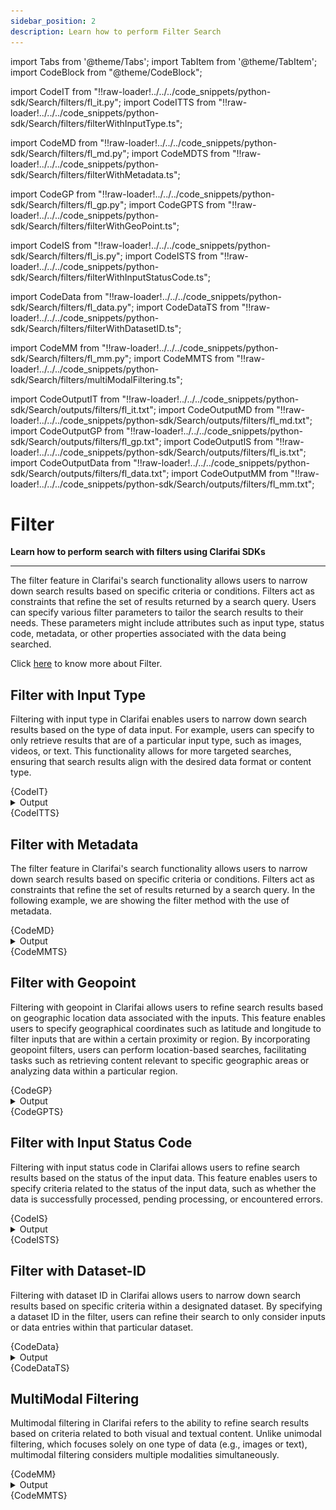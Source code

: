 ```yaml
---
sidebar_position: 2
description: Learn how to perform Filter Search 
---
```


import Tabs from '@theme/Tabs';
import TabItem from '@theme/TabItem';
import CodeBlock from "@theme/CodeBlock";


import CodeIT from "!!raw-loader!../../../code_snippets/python-sdk/Search/filters/fl_it.py";
import CodeITTS from "!!raw-loader!../../../code_snippets/python-sdk/Search/filters/filterWithInputType.ts";

import CodeMD from "!!raw-loader!../../../code_snippets/python-sdk/Search/filters/fl_md.py";
import CodeMDTS from "!!raw-loader!../../../code_snippets/python-sdk/Search/filters/filterWithMetadata.ts";


import CodeGP from "!!raw-loader!../../../code_snippets/python-sdk/Search/filters/fl_gp.py";
import CodeGPTS from "!!raw-loader!../../../code_snippets/python-sdk/Search/filters/filterWithGeoPoint.ts";


import CodeIS from "!!raw-loader!../../../code_snippets/python-sdk/Search/filters/fl_is.py";
import CodeISTS from "!!raw-loader!../../../code_snippets/python-sdk/Search/filters/filterWithInputStatusCode.ts";

import CodeData from "!!raw-loader!../../../code_snippets/python-sdk/Search/filters/fl_data.py";
import CodeDataTS from "!!raw-loader!../../../code_snippets/python-sdk/Search/filters/filterWithDatasetID.ts";

import CodeMM from "!!raw-loader!../../../code_snippets/python-sdk/Search/filters/fl_mm.py";
import CodeMMTS from "!!raw-loader!../../../code_snippets/python-sdk/Search/filters/multiModalFiltering.ts";


import CodeOutputIT from "!!raw-loader!../../../code_snippets/python-sdk/Search/outputs/filters/fl_it.txt";
import CodeOutputMD from "!!raw-loader!../../../code_snippets/python-sdk/Search/outputs/filters/fl_md.txt";
import CodeOutputGP from "!!raw-loader!../../../code_snippets/python-sdk/Search/outputs/filters/fl_gp.txt";
import CodeOutputIS from "!!raw-loader!../../../code_snippets/python-sdk/Search/outputs/filters/fl_is.txt";
import CodeOutputData from "!!raw-loader!../../../code_snippets/python-sdk/Search/outputs/filters/fl_data.txt";
import CodeOutputMM from "!!raw-loader!../../../code_snippets/python-sdk/Search/outputs/filters/fl_mm.txt";





# Filter

**Learn how to perform search with filters using Clarifai SDKs**
<hr />

The filter feature in Clarifai's search functionality allows users to narrow down search results based on specific criteria or conditions. Filters act as constraints that refine the set of results returned by a search query. Users can specify various filter parameters to tailor the search results to their needs. These parameters might include attributes such as input type, status code, metadata, or other properties associated with the data being searched.

Click [here](https://docs.clarifai.com/api-guide/search/filter) to know more about Filter.


##  Filter with Input Type

Filtering with input type in Clarifai enables users to narrow down search results based on the type of data input. For example, users can specify to only retrieve results that are of a particular input type, such as images, videos, or text. This functionality allows for more targeted searches, ensuring that search results align with the desired data format or content type.


<Tabs>
<TabItem value="python" label="Python">
    <CodeBlock className="language-python">{CodeIT}</CodeBlock>
    <details>
  <summary>Output</summary>
    <CodeBlock className="language-text">{CodeOutputIT}</CodeBlock>
    <img src="/img/python-sdk/fl_it.png" />
</details>
</TabItem>
<TabItem value="typescript" label="Typescript">
    <CodeBlock className="language-typescript">{CodeITTS}</CodeBlock>
</TabItem>
</Tabs>





## Filter with Metadata 
The filter feature in Clarifai's search functionality allows users to narrow down search results based on specific criteria or conditions. Filters act as constraints that refine the set of results returned by a search query. In the following example, we are showing the filter method with the use of metadata.

<Tabs>
<TabItem value="python" label="Python">
    <CodeBlock className="language-python">{CodeMD}</CodeBlock>
    <details>
  <summary>Output</summary>
    <CodeBlock className="language-text">{CodeOutputMD}</CodeBlock>
    <img src="/img/python-sdk/fl_md.png" />
</details>
</TabItem>
<TabItem value="typescript" label="Typescript">
    <CodeBlock className="language-typescript">{CodeMMTS}</CodeBlock>
</TabItem>
</Tabs>







## Filter with Geopoint

Filtering with geopoint in Clarifai allows users to refine search results based on geographic location data associated with the inputs. This feature enables users to specify geographical coordinates such as latitude and longitude to filter inputs that are within a certain proximity or region. By incorporating geopoint filters, users can perform location-based searches, facilitating tasks such as retrieving content relevant to specific geographic areas or analyzing data within a particular region.


<Tabs>
<TabItem value="python" label="Python">
    <CodeBlock className="language-python">{CodeGP}</CodeBlock>
    <details>
  <summary>Output</summary>
    <CodeBlock className="language-text">{CodeOutputGP}</CodeBlock>
    <img src="/img/python-sdk/fl_gp.png" />
</details>
</TabItem>
<TabItem value="typescript" label="Typescript">
    <CodeBlock className="language-typescript">{CodeGPTS}</CodeBlock>
</TabItem>
</Tabs>





## Filter with Input Status Code

Filtering with input status code in Clarifai allows users to refine search results based on the status of the input data. This feature enables users to specify criteria related to the status of the input data, such as whether the data is successfully processed, pending processing, or encountered errors. 


<Tabs>
<TabItem value="python" label="Python">
    <CodeBlock className="language-python">{CodeIS}</CodeBlock>
    <details>
  <summary>Output</summary>
    <CodeBlock className="language-text">{CodeOutputIS}</CodeBlock>
    <img src="/img/python-sdk/fl_is.png" />
</details>
</TabItem>
<TabItem value="typescript" label="Typescript">
    <CodeBlock className="language-typescript">{CodeISTS}</CodeBlock>
</TabItem>
</Tabs>




## Filter with Dataset-ID

Filtering with dataset ID in Clarifai allows users to narrow down search results based on specific criteria within a designated dataset. By specifying a dataset ID in the filter, users can refine their search to only consider inputs or data entries within that particular dataset. 

<Tabs>
<TabItem value="python" label="Python">
    <CodeBlock className="language-python">{CodeData}</CodeBlock>
    <details>
  <summary>Output</summary>
    <CodeBlock className="language-text">{CodeOutputData}</CodeBlock>
    <img src="/img/python-sdk/fl_data.png" />
</details>
</TabItem>
<TabItem value="typescript" label="Typescript">
    <CodeBlock className="language-typescript">{CodeDataTS}</CodeBlock>
</TabItem>
</Tabs>



## MultiModal Filtering

Multimodal filtering in Clarifai refers to the ability to refine search results based on criteria related to both visual and textual content. Unlike unimodal filtering, which focuses solely on one type of data (e.g., images or text), multimodal filtering considers multiple modalities simultaneously.

<Tabs>
<TabItem value="python" label="Python">
    <CodeBlock className="language-python">{CodeMM}</CodeBlock>
    <details>
  <summary>Output</summary>
    <CodeBlock className="language-text">{CodeOutputMM}</CodeBlock>
    <img src="/img/python-sdk/fl_mm.png" />
</details>
</TabItem>
<TabItem value="typescript" label="Typescript">
    <CodeBlock className="language-typescript">{CodeMMTS}</CodeBlock>
</TabItem>
</Tabs>


